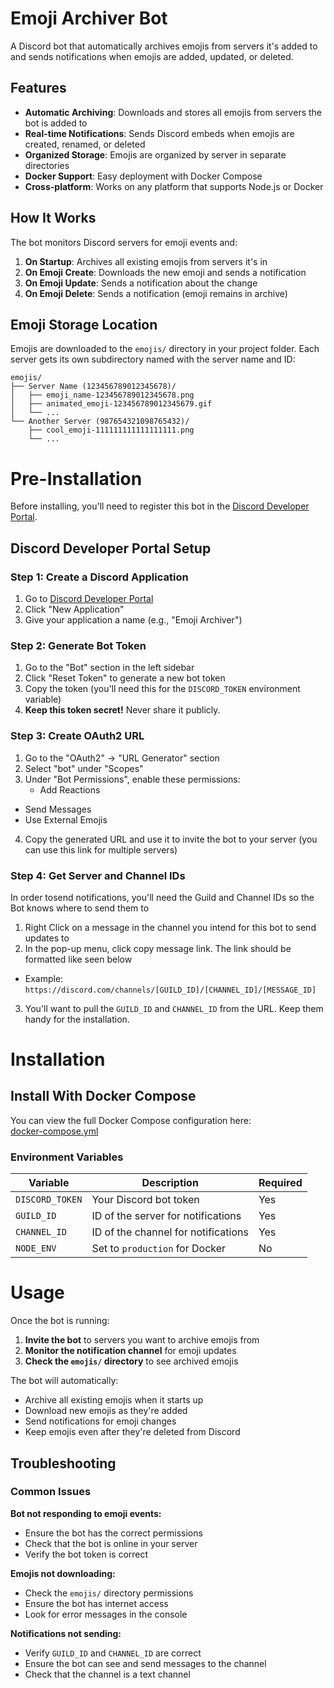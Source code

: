 # Emoji Archiver Bot

A Discord bot that automatically archives emojis from servers it's added to and sends notifications when emojis are added, updated, or deleted.

## Features

- **Automatic Archiving**: Downloads and stores all emojis from servers the bot is added to
- **Real-time Notifications**: Sends Discord embeds when emojis are created, renamed, or deleted
- **Organized Storage**: Emojis are organized by server in separate directories
- **Docker Support**: Easy deployment with Docker Compose
- **Cross-platform**: Works on any platform that supports Node.js or Docker

## How It Works

The bot monitors Discord servers for emoji events and:
1. **On Startup**: Archives all existing emojis from servers it's in
2. **On Emoji Create**: Downloads the new emoji and sends a notification
3. **On Emoji Update**: Sends a notification about the change
4. **On Emoji Delete**: Sends a notification (emoji remains in archive)

## Emoji Storage Location

Emojis are downloaded to the `emojis/` directory in your project folder. Each server gets its own subdirectory named with the server name and ID:

```
emojis/
├── Server Name (123456789012345678)/
│   ├── emoji_name-123456789012345678.png
│   ├── animated_emoji-123456789012345679.gif
│   └── ...
└── Another Server (987654321098765432)/
    ├── cool_emoji-111111111111111111.png
    └── ...
```

# Pre-Installation

Before installing, you'll need to register this bot in the [Discord Developer Portal](https://discord.com/developers/applications).

## Discord Developer Portal Setup

### Step 1: Create a Discord Application

1. Go to [Discord Developer Portal](https://discord.com/developers/applications)
2. Click "New Application"
3. Give your application a name (e.g., "Emoji Archiver")

### Step 2: Generate Bot Token

1. Go to the "Bot" section in the left sidebar
2. Click "Reset Token" to generate a new bot token
3. Copy the token (you'll need this for the `DISCORD_TOKEN` environment variable)
4. **Keep this token secret!** Never share it publicly.

### Step 3: Create OAuth2 URL

1. Go to the "OAuth2" → "URL Generator" section
2. Select "bot" under "Scopes"
3. Under "Bot Permissions", enable these permissions:
      - Add Reactions
  - Send Messages
  - Use External Emojis
4. Copy the generated URL and use it to invite the bot to your server (you can use this link for multiple servers)

### Step 4: Get Server and Channel IDs
In order tosend notifications, you'll need the Guild and Channel IDs so the Bot knows where to send them to

1. Right Click on a message in the channel you intend for this bot to send updates to
2. In the pop-up menu, click copy message link. The link should be formatted like seen below
  - Example: `https://discord.com/channels/[GUILD_ID]/[CHANNEL_ID]/[MESSAGE_ID]`
3. You'll want to pull the `GUILD_ID` and `CHANNEL_ID` from the URL. Keep them handy for the installation. 

# Installation

## Install With Docker Compose

You can view the full Docker Compose configuration here:  
[docker-compose.yml](./docker-compose.yml)

### Environment Variables

| Variable | Description | Required |
|----------|-------------|----------|
| `DISCORD_TOKEN` | Your Discord bot token | Yes |
| `GUILD_ID` | ID of the server for notifications | Yes |
| `CHANNEL_ID` | ID of the channel for notifications | Yes |
| `NODE_ENV` | Set to `production` for Docker | No |

# Usage

Once the bot is running:

1. **Invite the bot** to servers you want to archive emojis from
2. **Monitor the notification channel** for emoji updates
3. **Check the `emojis/` directory** to see archived emojis

The bot will automatically:
- Archive all existing emojis when it starts up
- Download new emojis as they're added
- Send notifications for emoji changes
- Keep emojis even after they're deleted from Discord

## Troubleshooting

### Common Issues

**Bot not responding to emoji events:**
- Ensure the bot has the correct permissions
- Check that the bot is online in your server
- Verify the bot token is correct

**Emojis not downloading:**
- Check the `emojis/` directory permissions
- Ensure the bot has internet access
- Look for error messages in the console

**Notifications not sending:**
- Verify `GUILD_ID` and `CHANNEL_ID` are correct
- Ensure the bot can see and send messages to the channel
- Check that the channel is a text channel
